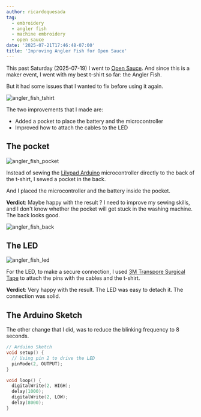 ```yaml
---
author: ricardoquesada
tag:
  - embroidery
  - angler fish
  - machine embroidery
  - open sauce
date: '2025-07-21T17:46:48-07:00'
title: 'Improving Angler Fish for Open Sauce'
---
```


This past Saturday (2025-07-19) I went to [Open Sauce][open_sauce].
And since this is a maker event, I went with my best t-shirt so far:
the Angler Fish.

But it had some issues that I wanted to fix before using it again.

![angler_fish_tshirt](/images/angler_fish_20_front.jpg)

The two improvements that I made are:

* Added a pocket to place the battery and the microcontroller
* Improved how to attach the cables to the LED

## The pocket

![angler_fish_pocket](/images/angler_fish_20_pocket.jpg)

Instead of sewing the [Lilypad Arduino][lilypad_arduino] microcontroller
directly to the back of the t-shirt, I sewed a pocket in the back.

And I placed the microcontroller and the battery inside the pocket.

**Verdict**: Maybe happy with the result ?
I need to improve my sewing skills, and I don't know whether the pocket will get
stuck in the washing machine. The back looks good.

![angler_fish_back](/images/angler_fish_20_back.jpg)

## The LED

![angler_fish_led](/images/angler_fish_20_led.jpg)

For the LED, to make a secure connection, I used [3M Transpore Surgical Tape][transpore_surgical_tape]
to attach the pins with the cables and the t-shirt.

**Verdict**: Very happy with the result. The LED was easy to detach it. The connection was solid.

## The Arduino Sketch

The other change that I did, was to reduce the blinking frequency to 8 seconds.

```c++
// Arduino Sketch
void setup() {
  // Using pin 2 to drive the LED
  pinMode(2, OUTPUT);
}

void loop() {
  digitalWrite(2, HIGH);
  delay(1000);
  digitalWrite(2, LOW);
  delay(8000);
}
```


[open_sauce]: https://opensauce.com/
[lilypad_arduino]: https://docs.arduino.cc/retired/boards/lilypad-arduino-usb/
[transpore_surgical_tape]: https://www.google.com/search?q=3m+Transpore+Surgical+Tape&oq=3m+Transpore+Surgical+Tape
